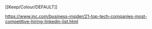 [[Keep/Colour/DEFAULT]] 

https://www.inc.com/business-insider/21-top-tech-companies-most-competitive-hiring-linkedin-list.html
